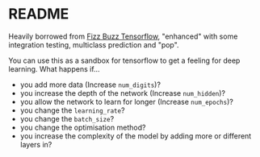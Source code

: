 # README

Heavily borrowed from [Fizz Buzz Tensorflow](https://github.com/joelgrus/fizz-buzz-tensorflow),
"enhanced" with some integration testing, multiclass prediction and "pop". 

You can use this as a sandbox for tensorflow to get a feeling for deep learning. 
What happens if...
 *  you add more data (Increase `num_digits`)?
 *  you increase the depth of the network (Increase `num_hidden`)?
 *  you allow the network to learn for longer (Increase `num_epochs`)?
 *  you change the `learning_rate`?
 *  you change the `batch_size`?
 *  you change the optimisation method?
 *  you increase the complexity of the model by adding more or different layers in?


